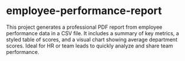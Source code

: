# employee-performance-report
This project generates a professional PDF report from employee performance data in a CSV file. It includes a summary of key metrics, a styled table of scores, and a visual chart showing average department scores. Ideal for HR or team leads to quickly analyze and share team performance.

